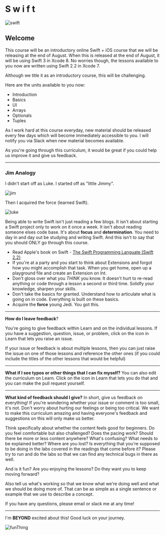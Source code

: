 # S w i f t

![swift](http://i.imgur.com/8e5sNmJ.png?1)


 
 

## Welcome

This course will be an introductory online Swift +  iOS course that we will be releasing at the end of August. When this is released at the end of August, it will be using Swift 3 in Xcode 8. No worries though, the lessons available to you now are written using Swift 2.2 in Xcode 7.

Although we title it as an introductory course, this will be challenging.

Here are the units available to you now:

* Introduction
* Basics
* UI
* Arrays
* Optionals
* Tuples

As I work hard at this course everyday, new material should be released every few days which will become immediately accessible to you. I will notify you via Slack when new material becomes available.

As you're going through this curriculum, it would be great if you could help us improve it and give us feedback.

---

### Jim Analogy
 I didn't start off as Luke. I started off as "little Jimmy".

![jim](http://i.imgur.com/baU7P6C.png?1)

Then I acquired the force (learned Swift).

![luke](http://i.imgur.com/RX8eL02.jpg?1)

Being able to write Swift isn't just reading a few blogs. It isn't about starting a Swift project only to work on it once a week. It isn't about reading someone elses code base. It's about **focus** and **determination**. You need to day in and day out be studying and writing Swift. And this isn't to say that you should ONLY go through this course.

* Read Apple's book on Swift - [The Swift Programming Languate (Swift 2.2)](https://itunes.apple.com/us/book/swift-programming-language/id881256329?mt=11)
* If you're at a party and you start to think about Extensions and forgot how you might accomplish that task. When you get home, open up a playground file and create an Extension on Int. 
* Don't gloss over what you *THINK* you know. It doesn't hurt to re-read anything or code through a lesson a second or third time. Solidfy your knowledge, sharpen your skills.
* Don't take the basics for granted. Understand how to articulate what is going on in code. Everything is built on these basics.
* Acquire the **force** young Jedi. You got this.

---

**How do I leave feedback**?

You're going to give feedback within Learn and on the individual lessons. If you have a suggestion, question, issue, or problem, click on the icon in Learn that lets you raise an issue.

If your issue or feedback is about multiple lessons, then you can just raise the issue on one of those lessons and reference the other ones (if you could include the titles of the other lessons that would be helpful)

---

**What if I see typos or other things that I can fix myself?** You can also edit the curriculum on Learn. Click on the icon in Learn that lets you do that and you can make the pull request yourself. ​

---

**What kind of feedback should I give?** In short, give us feedback on everything! If you're wondering whether your issue or comment is too small, it's not. Don't worry about hurting our feelings or being too critical. We want to make this curriculum amazing and having everyone's feedback and suggestions on this will only make us better.

Think specifically about whether the content feels good for beginners. Do you feel comfortable but also challenged? Does the pacing work? Should there be more or less content anywhere? What's confusing? What needs to be explained better? Where are you lost? Is everything that you're supposed to be doing in the labs covered in the readings that come before it? Please try to run and do the labs so that we can find any technical bugs in there as well. 

And is it fun? Are you enjoying the lessons? Do they want you to keep moving forward? 

Also tell us what's working so that we know what we're doing well and what we should be doing more of. That can be as simple as a single sentence or example that we use to describe a concept. 

If you have any questions, please email or slack me at any time!

---

I'm **BEYOND** excited about this! Good luck on your journey.

![funThing](http://media1.giphy.com/media/f31DK1KpGsyMU/giphy.gif)




 

